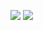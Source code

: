 <p>
  <a href="https://ihmmaru99.github.io/" target="_blank"><img src="https://img.shields.io/badge/GitHubPages-#222222?style=flat-square&logo=GitHub%20Sponsors&logoColor=white"/></a>
  <a href="mailto:ihmmaru99@gmail.com" target="_blank"><img src="https://img.shields.io/badge/ihmmaru99@gmail.com-EA4335?style=flat-square&logo=Gmail&logoColor=white"/></a>
</p>
